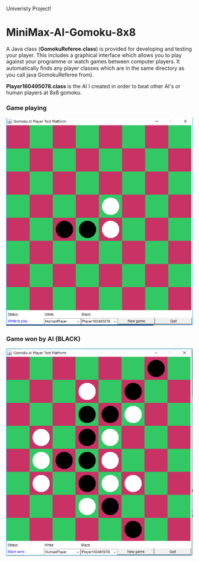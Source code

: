 Univeristy Project!

# MiniMax-AI-Gomoku-8x8

A Java class (**GomokuReferee.class**) is provided for developing and testing your player. This includes a graphical interface which allows you to play against your programme or watch games between computer players. It automatically ﬁnds any player classes which are in the same directory as you call java GomokuReferee from). 

**Player160495078.class** is the AI I created in order to beat other AI's or human players at 8x8 gomoku. 


### **Game playing**

![Image not found](https://github.com/viathus/MiniMax-AI-Gomoku-8x8/blob/master/images/game.png)

### **Game won by AI** (BLACK)

![Image not found](https://github.com/viathus/MiniMax-AI-Gomoku-8x8/blob/master/images/gamewin.png)
